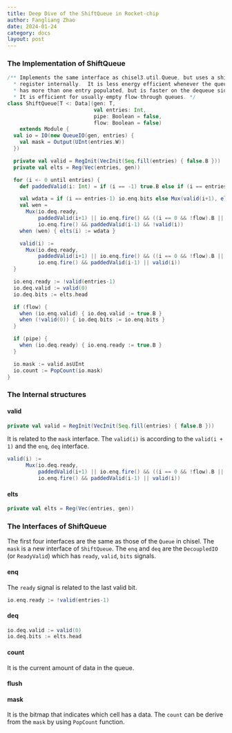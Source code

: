 ```yaml
---
title: Deep Dive of the ShiftQueue in Rocket-chip
author: Fangliang Zhao
date: 2024-01-24
category: docs
layout: post
---
```


### The Implementation of ShiftQueue

```scala
/** Implements the same interface as chisel3.util.Queue, but uses a shift
  * register internally.  It is less energy efficient whenever the queue
  * has more than one entry populated, but is faster on the dequeue side.
  * It is efficient for usually-empty flow-through queues. */
class ShiftQueue[T <: Data](gen: T,
                            val entries: Int,
                            pipe: Boolean = false,
                            flow: Boolean = false)
    extends Module {
  val io = IO(new QueueIO(gen, entries) {
    val mask = Output(UInt(entries.W))
  })

  private val valid = RegInit(VecInit(Seq.fill(entries) { false.B }))
  private val elts = Reg(Vec(entries, gen))

  for (i <- 0 until entries) {
    def paddedValid(i: Int) = if (i == -1) true.B else if (i == entries) false.B else valid(i)

    val wdata = if (i == entries-1) io.enq.bits else Mux(valid(i+1), elts(i+1), io.enq.bits)
    val wen =
      Mux(io.deq.ready,
          paddedValid(i+1) || io.enq.fire() && ((i == 0 && !flow).B || valid(i)),
          io.enq.fire() && paddedValid(i-1) && !valid(i))
    when (wen) { elts(i) := wdata }

    valid(i) :=
      Mux(io.deq.ready,
          paddedValid(i+1) || io.enq.fire() && ((i == 0 && !flow).B || valid(i)),
          io.enq.fire() && paddedValid(i-1) || valid(i))
  }

  io.enq.ready := !valid(entries-1)
  io.deq.valid := valid(0)
  io.deq.bits := elts.head

  if (flow) {
    when (io.enq.valid) { io.deq.valid := true.B }
    when (!valid(0)) { io.deq.bits := io.enq.bits }
  }

  if (pipe) {
    when (io.deq.ready) { io.enq.ready := true.B }
  }

  io.mask := valid.asUInt
  io.count := PopCount(io.mask)
}
```
### The Internal structures

#### valid

```scala
private val valid = RegInit(VecInit(Seq.fill(entries) { false.B }))
```

It is related to the `mask` interface. The `valid(i)` is according to the `valid(i + 1)` and the `enq`, `deq` interface.

```scala
valid(i) :=
      Mux(io.deq.ready,
          paddedValid(i+1) || io.enq.fire() && ((i == 0 && !flow).B || valid(i)),
          io.enq.fire() && paddedValid(i-1) || valid(i))
```

#### elts

```scala
private val elts = Reg(Vec(entries, gen))
```

### The Interfaces of ShiftQueue

The first four interfaces are the same as those of the `Queue` in chisel. The `mask` is a new interface of `ShiftQueue`. The `enq` and `deq` are the `DecoupledIO` (or `ReadyValid`) which has `ready`, `valid`, `bits` signals.

#### enq

The `ready` signal is related to the last valid bit.

```scala
io.enq.ready := !valid(entries-1)
```

#### deq

```scala
io.deq.valid := valid(0)
io.deq.bits := elts.head
```

#### count

It is the current amount of data in the queue.

#### flush

#### mask

It is the bitmap that indicates which cell has a data. The `count` can be derive from the `mask` by using `PopCount` function.





